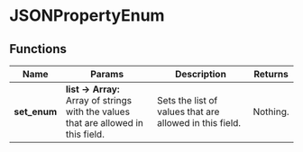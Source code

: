 # JSONPropertyEnum
## Functions
| Name | Params | Description | Returns |
|-|-|-|-|
| **set_enum** | **list -> Array:** <br> Array of strings with the values that are allowed in this field. | Sets the list of values that are allowed in this field. | Nothing. |